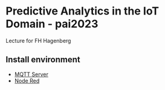 # Predictive Analytics in the IoT Domain - pai2023

Lecture for FH Hagenberg 

## Install environment

* [MQTT Server](mqtt/mqtt.md)
* [Node Red](node-red/node-red.md)